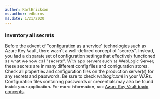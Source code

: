 ```yaml
---
author: KarlErickson
ms.author: edburns
ms.date: 1/21/2020
---
```


### Inventory all secrets

Before the advent of "configuration as a service" technologies such as Azure Key Vault, there wasn't a well-defined concept of "secrets". Instead, you had a disparate set of configuration settings that effectively functioned as what we now call "secrets". With app servers such as WebLogic Server, these secrets are in many different config files and configuration stores. Check all properties and configuration files on the production server(s) for any secrets and passwords. Be sure to check *weblogic.xml* in your WARs. Configuration files containing passwords or credentials may also be found inside your application. For more information, see [Azure Key Vault basic concepts](/azure/key-vault/basic-concepts).

